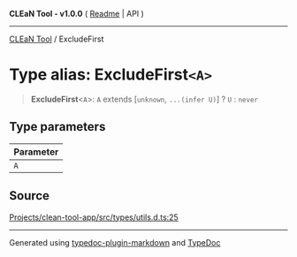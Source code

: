 **CLEaN Tool - v1.0.0** ( [Readme](../README.md) \| API )

***

[CLEaN Tool](../exports.md) / ExcludeFirst

# Type alias: ExcludeFirst`<A>`

> **ExcludeFirst**\<`A`\>: `A` extends [`unknown`, `...(infer U)`] ? `U` : `never`

## Type parameters

| Parameter |
| :------ |
| `A` |

## Source

[Projects/clean-tool-app/src/types/utils.d.ts:25](https://github.com/yuckyh/clean-tool-app/)

***

Generated using [typedoc-plugin-markdown](https://www.npmjs.com/package/typedoc-plugin-markdown) and [TypeDoc](https://typedoc.org/)
